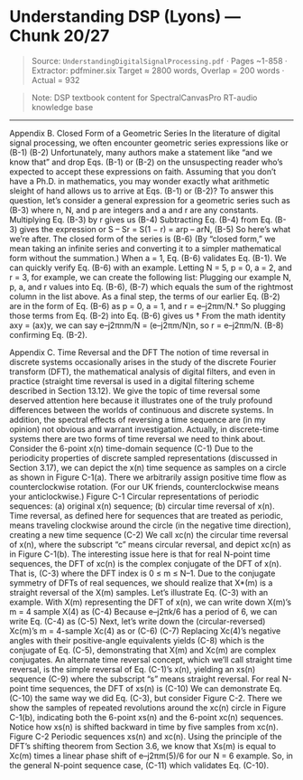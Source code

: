 # Understanding DSP (Lyons) — Chunk 20/27

> Source: `UnderstandingDigitalSignalProcessing.pdf` · Pages ~1-858 · Extractor: pdfminer.six
> Target ≈ 2800 words, Overlap = 200 words · Actual = 932

> Note: DSP textbook content for SpectralCanvasPro RT-audio knowledge base

---
Appendix B. Closed Form of a Geometric Series
In the literature of digital signal processing, we often encounter geometric series expressions like
or
(B-1)
(B-2)
Unfortunately, many authors make a statement like “and we know that” and drop Eqs. (B-1) or (B-2)
on  the  unsuspecting  reader  who’s  expected  to  accept  these  expressions  on  faith.  Assuming  that  you
don’t have a Ph.D. in mathematics, you may wonder exactly what arithmetic sleight of hand allows us
to arrive at Eqs. (B-1) or (B-2)? To answer this question, let’s consider a general expression for a
geometric series such as
(B-3)
where n, N, and p are integers and a and r are any constants. Multiplying Eq. (B-3) by r gives us
(B-4)
Subtracting Eq. (B-4) from Eq. (B-3) gives the expression
or
S – Sr = S(1 − r) = arp – arN,
(B-5)
So here’s what we’re after. The closed form of the series is
(B-6)
(By “closed form,” we mean taking an infinite series and converting it to a simpler mathematical form
without the summation.) When a = 1, Eq. (B-6) validates Eq. (B-1). We can quickly verify Eq. (B-6)
with an example. Letting N = 5, p = 0, a = 2, and r = 3, for example, we can create the following list:
Plugging our example N, p, a, and r values into Eq. (B-6),
(B-7)
which equals the sum of the rightmost column in the list above.
As a final step, the terms of our earlier Eq. (B-2) are in the form of Eq. (B-6) as p = 0, a = 1, and r =
e–j2πm/N.† So plugging those terms from Eq. (B-2) into Eq. (B-6) gives us
† From the math identity axy = (ax)y, we can say e–j2πnm/N = (e–j2πm/N)n, so r = e–j2πm/N.
(B-8)
confirming Eq. (B-2).

Appendix C. Time Reversal and the DFT
The notion of time reversal in discrete systems occasionally arises in the study of the discrete Fourier
transform  (DFT),  the  mathematical  analysis  of  digital  filters,  and  even  in  practice  (straight  time
reversal is used in a digital filtering scheme described in Section 13.12). We give the topic of time
reversal  some  deserved  attention  here  because  it  illustrates  one  of  the  truly  profound  differences
between the worlds of continuous and discrete systems. In addition, the spectral effects of reversing a
time sequence are (in my opinion) not obvious and warrant investigation.
Actually,  in  discrete-time  systems  there  are  two  forms  of  time  reversal  we  need  to  think  about.
Consider the 6-point x(n) time-domain sequence
(C-1)
Due to the periodicity properties of discrete sampled representations (discussed in Section 3.17), we
can  depict  the  x(n)  time  sequence  as  samples  on  a  circle  as  shown  in  Figure  C-1(a).  There  we
arbitrarily  assign  positive  time  flow  as  counterclockwise  rotation.  (For  our  UK  friends,
counterclockwise means your anticlockwise.)
Figure C-1 Circular representations of periodic sequences: (a) original x(n) sequence; (b) circular
time reversal of x(n).
Time reversal, as defined here for sequences that are treated as periodic, means traveling clockwise
around the circle (in the negative time direction), creating a new time sequence
(C-2)
We call xc(n) the circular time reversal of x(n), where the subscript “c” means circular reversal, and
depict xc(n) as in Figure C-1(b).
The  interesting  issue  here  is  that  for  real  N-point  time  sequences,  the  DFT  of  xc(n)  is  the  complex
conjugate of the DFT of x(n). That is,
(C-3)
where the DFT index is 0 ≤ m ≤ N–1. Due to the conjugate symmetry of DFTs of real sequences, we
should realize that X*(m) is a straight reversal of the X(m) samples.
Let’s illustrate Eq. (C-3)  with  an  example.  With  X(m)  representing  the  DFT  of  x(n),  we  can  write
down X(m)’s m = 4 sample X(4) as
(C-4)
Because e–j2πk/6 has a period of 6, we can write Eq. (C-4) as
(C-5)
Next, let’s write down the (circular-reversed) Xc(m)’s m = 4-sample Xc(4) as
or
(C-6)
(C-7)
Replacing Xc(4)’s negative angles with their positive-angle equivalents yields
(C-8)
which is the conjugate of Eq. (C-5), demonstrating that X(m) and Xc(m) are complex conjugates.
An alternate time reversal concept, which we’ll call straight time reversal, is the simple reversal of
Eq. (C-1)’s x(n), yielding an xs(n) sequence
(C-9)
where the subscript “s” means straight reversal. For real N-point time sequences, the DFT of xs(n) is
(C-10)
We can demonstrate Eq. (C-10) the same way we did Eq. (C-3), but consider Figure C-2. There we
show the samples of repeated revolutions around the xc(n) circle in Figure C-1(b), indicating both the
6-point xs(n) and the 6-point xc(n) sequences. Notice how xs(n) is shifted backward in time by five
samples from xc(n).
Figure C-2 Periodic sequences xs(n) and xc(n).
Using the principle of the DFT’s shifting theorem from Section 3.6, we know that Xs(m) is equal to
Xc(m)  times  a  linear  phase  shift  of  e–j2πm(5)/6  for  our  N  =  6  example.  So,  in  the  general  N-point
sequence case,
(C-11)
which validates Eq. (C-10).

